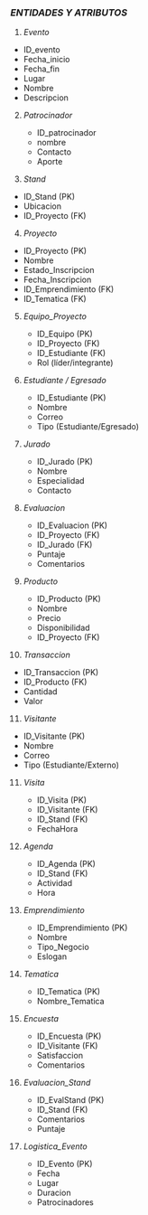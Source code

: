 ###  *ENTIDADES Y ATRIBUTOS*

1. *Evento*
  * ID_evento
  *  Fecha_inicio
  *  Fecha_fin
  *  Lugar
  *  Nombre
  *  Descripcion
    

2. *Patrocinador*
   * ID_patrocinador
   * nombre
   * Contacto
   * Aporte

3.    *Stand*

   * ID\_Stand (PK)
   * Ubicacion
   * ID\_Proyecto (FK)

4.  *Proyecto*

   * ID\_Proyecto (PK)
   * Nombre
   * Estado\_Inscripcion
   * Fecha\_Inscripcion
   * ID\_Emprendimiento (FK)
   * ID\_Tematica (FK)

5. *Equipo\_Proyecto*

   * ID\_Equipo (PK)
   * ID\_Proyecto (FK)
   * ID\_Estudiante (FK)
   * Rol (líder/integrante)

6. *Estudiante / Egresado*

   * ID\_Estudiante (PK)
   * Nombre
   * Correo
   * Tipo (Estudiante/Egresado)

7. *Jurado*

   * ID\_Jurado (PK)
   * Nombre
   * Especialidad
   * Contacto

8. *Evaluacion*

   * ID\_Evaluacion (PK)
   * ID\_Proyecto (FK)
   * ID\_Jurado (FK)
   * Puntaje
   * Comentarios

9. *Producto*

   * ID\_Producto (PK)
   * Nombre
   * Precio
   * Disponibilidad
   * ID\_Proyecto (FK)

10. *Transaccion*

   * ID\_Transaccion (PK)
   * ID\_Producto (FK)
   * Cantidad
   * Valor

11. *Visitante*

   * ID\_Visitante (PK)
   * Nombre
   * Correo
   * Tipo (Estudiante/Externo)

11. *Visita*

    * ID\_Visita (PK)
    * ID\_Visitante (FK)
    * ID\_Stand (FK)
    * FechaHora

12. *Agenda*

    * ID\_Agenda (PK)
    * ID\_Stand (FK)
    * Actividad
    * Hora

13. *Emprendimiento*

    * ID\_Emprendimiento (PK)
    * Nombre
    * Tipo\_Negocio
    * Eslogan

14. *Tematica*

    * ID\_Tematica (PK)
    * Nombre\_Tematica

15. *Encuesta*

    * ID\_Encuesta (PK)
    * ID\_Visitante (FK)
    * Satisfaccion
    * Comentarios

16. *Evaluacion\_Stand*

    * ID\_EvalStand (PK)
    * ID\_Stand (FK)
    * Comentarios
    * Puntaje

17. *Logistica\_Evento*

    * ID\_Evento (PK)
    * Fecha
    * Lugar
    * Duracion
    * Patrocinadores
